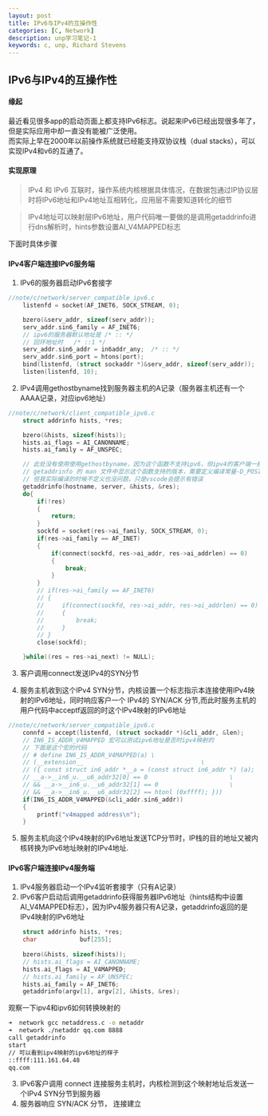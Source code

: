```yaml
---
layout: post
title: IPv6与IPv4的互操作性
categories: [C, Network]
description: unp学习笔记-1
keywords: c, unp, Richard Stevens
---
```


## IPv6与IPv4的互操作性

#### 缘起
最近看见很多app的启动页面上都支持IPv6标志。说起来IPv6已经出现很多年了，但是实际应用中却一直没有能被广泛使用。<br>而实际上早在2000年以前操作系统就已经能支持双协议栈（dual stacks），可以实现IPv4和v6的互通了。

#### 实现原理
> IPv4 和 IPv6 互联时，操作系统内核根据具体情况，在数据包通过IP协议层时将IPv6地址和IPv4地址互相转化，应用层不需要知道转化的细节

> IPv4地址可以映射层IPv6地址，用户代码唯一要做的是调用getaddrinfo进行dns解析时，hints参数设置AI_V4MAPPED标志

下面时具体步骤

#### IPv4客户端连接IPv6服务端
1. IPv6的服务器启动IPv6套接字
```c
//note/c/network/server_compatible_ipv6.c
    listenfd = socket(AF_INET6, SOCK_STREAM, 0);

    bzero(&serv_addr, sizeof(serv_addr));
    serv_addr.sin6_family = AF_INET6;
    // ipv6的服务器默认地址是 /* :: */
    // 回环地址时   /* ::1 */
    serv_addr.sin6_addr = in6addr_any;  /* :: */
    serv_addr.sin6_port = htons(port);
    bind(listenfd, (struct sockaddr *)&serv_addr, sizeof(serv_addr));
    listen(listenfd, 10);
```
2. IPv4调用gethostbyname找到服务器主机的A记录（服务器主机还有一个AAAA记录，对应ipv6地址）

```c
//note/c/network/client_compatible_ipv6.c
    struct addrinfo hists, *res;

    bzero(&hists, sizeof(hists));
    hists.ai_flags = AI_CANONNAME;
    hists.ai_family = AF_UNSPEC;

    // 此处没有使用使用gethostbyname，因为这个函数不支持ipv6，但ipv4的客户端一般都是使用gethostbyname
    // getaddrinfo 的 man 文件中显示这个函数支持的版本，需要定义编译常量-D_POSIX_C_SOURCE=200112L（或更大）
    // 但我实际编译的时候不定义也没问题，只是vscode会提示有错误
    getaddrinfo(hostname, server, &hists, &res);
    do{ 
        if(!res)
        {
            return;
        }
        sockfd = socket(res->ai_family, SOCK_STREAM, 0);
        if(res->ai_family == AF_INET)
        {
            if(connect(sockfd, res->ai_addr, res->ai_addrlen) == 0)
            {
                break;
            }
        }
        // if(res->ai_family == AF_INET6)
        // {
        //     if(connect(sockfd, res->ai_addr, res->ai_addrlen) == 0)
        //     {
        //         break;
        //     }
        // }
        close(sockfd);

    }while((res = res->ai_next) != NULL);  
```
3. 客户调用connect发送IPv4的SYN分节

4. 服务主机收到这个IPv4 SYN分节，内核设置一个标志指示本连接使用IPv4映射的IPv6地址，同时响应客户一个 IPv4的 SYN/ACK 分节,而此时服务主机的用户代码中acceptf返回的时这个IPv4映射的IPv6地址
```c
//note/c/network/server_compatible_ipv6.c
    connfd = accept(listenfd, (struct sockaddr *)&cli_addr, &len);
    // IN6_IS_ADDR_V4MAPPED 宏可以测试ipv6地址是否时ipv4映射的
    // 下面是这个宏的代码
    // # define IN6_IS_ADDR_V4MAPPED(a) \
    // (__extension__							      \
    // ({ const struct in6_addr *__a = (const struct in6_addr *) (a);	      \
    // __a->__in6_u.__u6_addr32[0] == 0					      \
    // && __a->__in6_u.__u6_addr32[1] == 0				      \
    // && __a->__in6_u.__u6_addr32[2] == htonl (0xffff); }))
    if(IN6_IS_ADDR_V4MAPPED(&cli_addr.sin6_addr))
    {
        printf("v4mapped address\n");
    }
```
5. 服务主机向这个IPv4映射的IPv6地址发送TCP分节时，IP栈的目的地址又被内核转换为IPv6地址映射的IPv4地址.

#### IPv6客户端连接IPv4服务端
1. IPv4服务器启动一个IPv4监听套接字（只有A记录）
2. IPv6客户启动后调用getaddrinfo获得服务器IPv6地址（hints结构中设置AI_V4MAPPED标志），因为IPv4服务器只有A记录，getaddrinfo返回的是IPv4映射的IPv6地址
```c
    struct addrinfo hists, *res;
    char            buf[255];
    
    bzero(&hists, sizeof(hists));
    // hists.ai_flags = AI_CANONNAME;
    hists.ai_flags = AI_V4MAPPED;
    // hists.ai_family = AF_UNSPEC;
    hists.ai_family = AF_INET6;
    getaddrinfo(argv[1], argv[2], &hists, &res);

```
观察一下ipv4和ipv6如何转换映射的

```sh
➜  network gcc netaddress.c -o netaddr
➜  network ./netaddr qq.com 8888
call getaddrinfo
start
// 可以看到ipv4映射的ipv6地址的样子
::ffff:111.161.64.48
qq.com
```
3. IPv6客户调用 connect 连接服务主机时，内核检测到这个映射地址后发送一个IPv4 SYN分节到服务器
4. 服务器响应 SYN/ACK 分节， 连接建立
